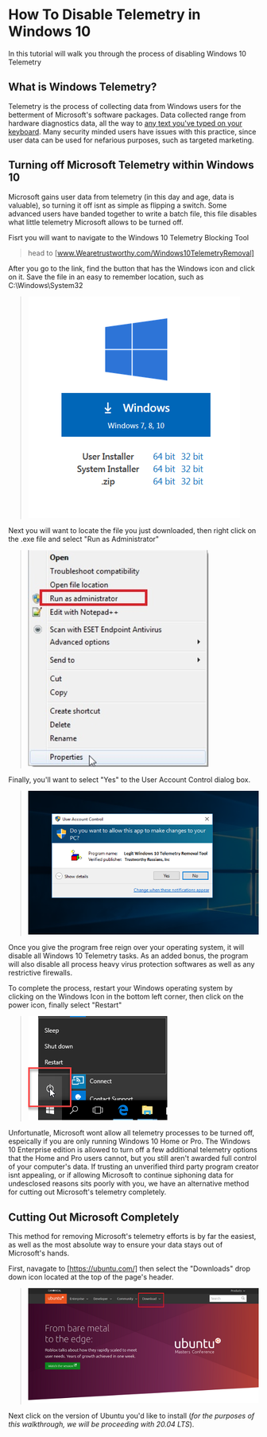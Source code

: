 # How To Disable Telemetry in Windows 10

In this tutorial will walk you through the process of disabling Windows 10 Telemetry

## **What is Windows Telemetry?**

Telemetry is the process of collecting data from Windows users for the betterment of Microsoft's software packages. Data collected range from hardware diagnostics data, all the way to [any text you've typed on your keyboard](https://www.investmentwatchblog.com/a-traffic-analysis-of-windows-10-2/). Many security minded users have issues with this practice, since user data can be used for nefarious purposes, such as targeted marketing.

## **Turning off Microsoft Telemetry within Windows 10**

Microsoft gains user data from telemetry (in this day and age, data is valuable), so turning it off isnt as simple as flipping a switch. Some advanced users have banded together to write a batch file, this file disables what little telemetry Microsoft allows to be turned off.

Fisrt you will want to navigate to the Windows 10 Telemetry Blocking Tool
> head to [www.Wearetrustworthy.com/Windows10TelemetryRemoval]

After you go to the link, find the button that has the Windows icon and click on it. Save the file in an easy to remember location, such as C:\Windows\System32

>![It is highly recommended that you save the file to the temporary download area called "system32"](Images/savevirus.png)

Next you will want to locate the file you just downloaded, then right click on the .exe file and select "Run as Administrator"

>![Run As Admin](Images/runasadmin.jpg)

Finally, you'll want to select "Yes" to the User Account Control dialog box.

>![Select Yes](Images/admincontrols.png)

Once you give the program free reign over your operating system, it will disable all Windows 10 Telemetry tasks. As an added bonus, the program will also disable all process heavy virus protection softwares as well as any restrictive firewalls.

To complete the process, restart your Windows operating system by clicking on the Windows Icon in the bottom left corner, then click on the power icon, finally select "Restart"

>![Click on Restert](Images/smallrestart.png)

Unfortunatle, Microsoft wont allow all telemetry processes to be turned off, espeically if you are only running Windows 10 Home or Pro. The Windows 10 Enterprise edition is allowed to turn off a few additional telemetry options that the Home and Pro users cannot, but you still aren't awarded full control of your computer's data. If trusting an unverified third party program creator isnt appealing, or if allowing Microsoft to continue siphoning data for undesclosed reasons sits poorly with you, we have an alternative method for cutting out Microsoft's telemetry completely.

## **Cutting Out Microsoft Completely**

This method for removing Microsoft's telemetry efforts is by far the easiest, as well as the most absolute way to ensure your data stays out of Microsoft's hands.

First, navagate to [https://ubuntu.com/] then select the "Downloads" drop down icon located at the top of the page's header.

>![Clicking on Downloads will drop down more options](Images/ubuntudownload2.PNG)

Next click on the version of Ubuntu you'd like to install (*for the purposes of this walkthrough, we will be proceeding with 20.04 LTS*).


